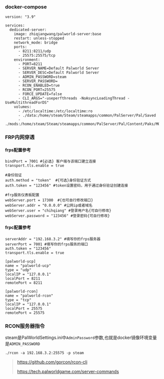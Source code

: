 ### docker-compose 

~~~
version: "3.9"

services:
  dedicated-server:
    image: zhiqiangwang/palworld-server:base
    restart: unless-stopped
    network_mode: bridge
    ports:
      - 8211:8211/udp
      - 25575:25575/tcp
    environment:
      - PORT=8211
      - SERVER_NAME=Default Palworld Server
      - SERVER_DESC=Default Palworld Server
      - ADMIN_PASSWORD=steam
      - SERVER_PASSWORD=
      - RCON_ENABLED=true
      - RCON_PORT=25575
      - FORCE_UPDATE=false
      - CLI_ARGS="-useperfthreads -NoAsyncLoadingThread -UseMultithreadForDS"
    volumes:
      - /etc/localtime:/etc/localtime:ro
      - ./data:/home/steam/Steam/steamapps/common/PalServer/Pal/Saved
      - ./mods:/home/steam/Steam/steamapps/common/PalServer/Pal/Content/Paks/MOD
~~~

### FRP内网穿透

#### frps配置参考

~~~
bindPort = 7001 #{必选} 客户端与该端口建立连接
transport.tls.enable = true

#身份验证
auth.method = "token"  #{可选}身份验证方式
auth.token = "123456" #token设置密码，用于通过身份验证创建连接

#frp服务仪表板配置
webServer.port = 17300  #{也可自行修改端口}
webServer.addr = "0.0.0.0" #公网ip或者域名
webServer.user = "chihqiang" #登录用户名{可自行修改}
webServer.password = "123456" #登录密码{可自行修改}
~~~

#### frpc配置参考

~~~
serverAddr = "192.168.3.2" #填写你的frps服务器
serverPort = 7001 #填写你的frps服务的端口
auth.token = "123456"
transport.tls.enable = true

[palworld-ucp]
name = "palworld-ucp"
type = "udp"
localIP = "127.0.0.1"
localPort = 8211
remotePort = 8211

[palworld-rcon]
name = "palworld-rcon"
type = "tcp"
localIP = "127.0.0.1"
localPort = 25575
remotePort = 25575
~~~

### RCON服务器指令

steam是PalWorldSettings.ini中`AdminPassword`参数,也就是docker镜像环境变量是`ADMIN_PASSWORD`

~~~
./rcon -a 192.168.3.2:25575 -p steam
~~~

> https://github.com/gorcon/rcon-cli
>
> https://tech.palworldgame.com/server-commands 